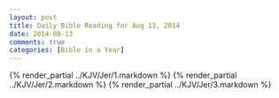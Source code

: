 ```yaml
---
layout: post
title: Daily Bible Reading for Aug 13, 2014
date: 2014-08-13
comments: true
categories: [Bible in a Year]
---
```

{% render_partial ../KJV/Jer/1.markdown %}
{% render_partial ../KJV/Jer/2.markdown %}
{% render_partial ../KJV/Jer/3.markdown %}

